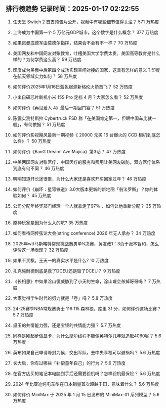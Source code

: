 
## 排行榜趋势 记录时间：2025-01-17 02:22:55
  
  1. 任天堂 Switch 2 首支预告片公开，视频中有哪些细节值得关注？ 571 万热度
    
  2. 上海成为中国第一个 5 万亿元GDP城市，这个数字是什么概念？ 377 万热度
    
  3. 如果诺曼底德军由莫德尔指挥，结果会不会有不一样？ 70 万热度
    
  4. 美国网友和中国网友对账教育，吐槽美国大学学费太贵，美国高等教育是什么样的？为何学费这么高？ 59 万热度
    
  5. 印度成为美俄中后第四个成功实现空间对接的国家，这具有怎样的意义？印度在航天领域实力如何？ 58 万热度
    
  6. 如何评价2025年1月16日蓝色起源新格伦火箭首飞？ 52 万热度
    
  7. 小米自研芯片新机小米 15S Pro 定档 4 月？大家怎么看？ 52 万热度
    
  8. 如何评价《再见爱人 4》最后一期回门宴？ 51 万热度
    
  9. 陈震实测特斯拉 Cybertruck FSD 称「在美国肯定第一，但跟中国车比就一般」，有何依据？ 51 万热度
    
  10. 如何评价影视飓风最新一期视频《 20000 元买 16 台爆火的 CCD 相机到底怎么样》？ 50 万热度
    
  11. 如何评价《BanG Dream! Ave Mujica》第3话？ 47 万热度
    
  12. 中美两国网友对账医疗，中国医疗的服务和费用让美网友破防，双方医疗体系到底有何不同？ 46 万热度
    
  13. 明明知道开长途很累，为什么大家还是喜欢开车回家过年？ 46 万热度
    
  14. 如何评价《崩坏：星穹铁道》3.0大版本更新的新地图「翁法罗斯」？你的体验如何？ 45 万热度
    
  15. 公司分配年终奖部门经理一个人就拿走了97% ，如何让他重新分配？ 35 万热度
    
  16. 原神玩家是因为什么入的坑? 35 万热度
    
  17. 如何看待网传弦论大会(string conference) 2026 年无人承办？ 34 万热度
    
  18. 2025年wtt马斯喀特常规挑战赛男单¼决赛，黄友政1：3负于张本智和，怎么评价这一场表现？ 32 万热度
    
  19. 如果不买棋，王天一的真实水平是什么? 10 万热度
    
  20. 扎克施耐德到底是救了DCEU还是毁了DCEU？ 9 万热度
    
  21. 《长相思》中如果涂山篌威胁到了小夭的生命，涂山璟会杀掉哥哥吗？ 7 万热度
    
  22. 大家觉得学生时代的努力就是「卷」吗？ 5.8 万热度
    
  23. 24-25赛季NBA常规赛勇士 116:115 森林狼，库里 31 分，如何评价这场比赛？ 5.7 万热度
    
  24. 黛玉的共情能力强，还是宝钗的共情能力强？ 5.7 万热度
    
  25. 同样是刚起步做显卡，为什么摩尔线程不能像英特尔几年就追赶4060呢？ 5.6 万热度
    
  26. 英布如果自己申请降封为侯，交出军队，去中央享福可以避祸吗？ 5.6 万热度
    
  27. 长大后，你有过哪些「补偿童年自己」的行为？ 5.6 万热度
    
  28. 在官方店买的笔记本电脑到手后还需要验机吗？怎样验机最保险？ 5.6 万热度
    
  29. 2024 年比亚迪纯电车型在日本销量首次超越丰田，意味着什么？ 5.6 万热度
    
  30. 如何评价 MiniMax 于 2025 年 1 月 15 日发布的 MiniMax-01 系列模型？ 5.6 万热度
    